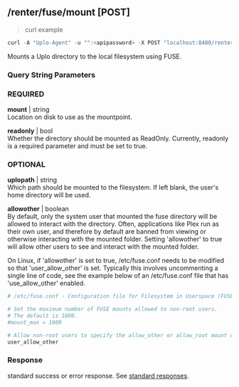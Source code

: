 ## /renter/fuse/mount [POST]
> curl example

```go
curl -A "Uplo-Agent" -u "":<apipassword> -X POST "localhost:8480/renter/fuse/mount?readonly=true"
```

Mounts a Uplo directory to the local filesystem using FUSE.

### Query String Parameters
### REQUIRED
**mount** | string  
Location on disk to use as the mountpoint.

**readonly** | bool  
Whether the directory should be mounted as ReadOnly. Currently, readonly is a
required parameter and must be set to true.

### OPTIONAL
**uplopath** | string  
Which path should be mounted to the filesystem. If left blank, the user's home
directory will be used.

**allowother** | boolean  
By default, only the system user that mounted the fuse directory will be allowed
to interact with the directory. Often, applications like Plex run as their own
user, and therefore by default are banned from viewing or otherwise interacting
with the mounted folder. Setting 'allowother' to true will allow other users to
see and interact with the mounted folder.

On Linux, if 'allowother' is set to true, /etc/fuse.conf needs to be modified so
that 'user_allow_other' is set. Typically this involves uncommenting a single
line of code, see the example below of an /etc/fuse.conf file that has
'use_allow_other' enabled.

```bash
# /etc/fuse.conf - Configuration file for Filesystem in Userspace (FUSE)

# Set the maximum number of FUSE mounts allowed to non-root users.
# The default is 1000.
#mount_max = 1000

# Allow non-root users to specify the allow_other or allow_root mount options.
user_allow_other
```

### Response

standard success or error response. See [standard
responses](#standard-responses).